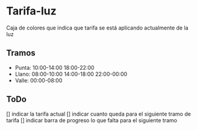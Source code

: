 # Tarifa-luz

Caja de colores que indica que tarifa se está aplicando actualmente de la luz


## Tramos

* Punta: 10:00-14:00  18:00-22:00
* Llano: 08:00-10:00  14:00-18:00  22:00-00:00
* Valle: 00:00-08:00

## ToDo

[] indicar la tarifa actual
[] indicar cuanto queda para el siguiente tramo de tarifa
[] indicar barra de progreso lo que falta para el siguiente tramo
